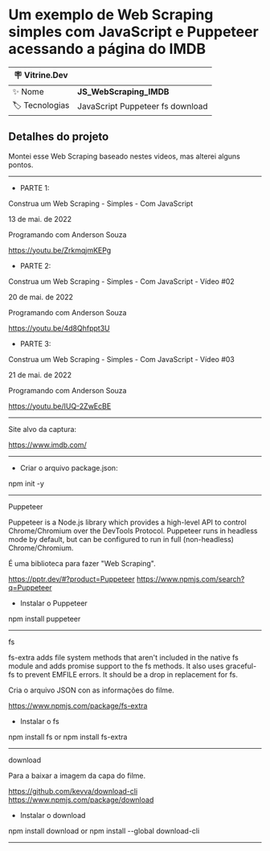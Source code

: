 <h1 align="left">Um exemplo de Web Scraping simples com JavaScript e Puppeteer acessando a página do IMDB</h1>

| :placard: Vitrine.Dev |                                  |
| --------------------- | -------------------------------- |
| :sparkles: Nome       | **JS_WebScraping_IMDB**          |
| :label: Tecnologias   | JavaScript Puppeteer fs download |

<h2 align="left">Detalhes do projeto</h2>

Montei esse Web Scraping baseado nestes videos, mas alterei alguns pontos.

---

- PARTE 1:

Construa um Web Scraping - Simples - Com JavaScript

13 de mai. de 2022

Programando com Anderson Souza

https://youtu.be/ZrkmqjmKEPg

- PARTE 2:

Construa um Web Scraping - Simples - Com JavaScript - Vídeo #02

20 de mai. de 2022

Programando com Anderson Souza

https://youtu.be/4d8Qhfppt3U

- PARTE 3:

Construa um Web Scraping - Simples - Com JavaScript - Vídeo #03

21 de mai. de 2022

Programando com Anderson Souza

https://youtu.be/IUQ-2ZwEcBE

---

Site alvo da captura:

https://www.imdb.com/

---

- Criar o arquivo package.json:

npm init -y

---

Puppeteer

Puppeteer is a Node.js library which provides a high-level API to control Chrome/Chromium over the DevTools Protocol. Puppeteer runs in headless mode by default, but can be configured to run in full (non-headless) Chrome/Chromium.

É uma biblioteca para fazer "Web Scraping".

https://pptr.dev/#?product=Puppeteer
https://www.npmjs.com/search?q=Puppeteer

- Instalar o Puppeteer

npm install puppeteer

---

fs

fs-extra adds file system methods that aren't included in the native fs module and adds promise support to the fs methods. It also uses graceful-fs to prevent EMFILE errors. It should be a drop in replacement for fs.

Cria o arquivo JSON con as informações do filme.

https://www.npmjs.com/package/fs-extra

- Instalar o fs

npm install fs
or
npm install fs-extra

---

download

Para a baixar a imagem da capa do filme.

https://github.com/kevva/download-cli
https://www.npmjs.com/package/download

- Instalar o download

npm install download
or
npm install --global download-cli

---

